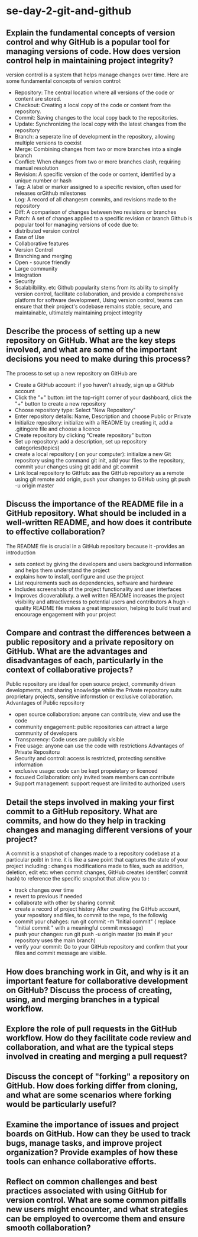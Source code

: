 # se-day-2-git-and-github
## Explain the fundamental concepts of version control and why GitHub is a popular tool for managing versions of code. How does version control help in maintaining project integrity?
version control is a system that helps manage changes over time. Here are some fundamental concepts of version control:
- Repository: The central location where all versions of the code or content are stored.
- Checkout: Creating a local copy of the code or content from the repository.
- Commit: Saving changes to the local copy back to the repositories.
- Update: Synchronizing the local copy with the latest changes from the repository
- Branch: a seperate line of development in the repository, allowing multiple versions to coexist
- Merge: Combining changes from two or more branches into a single branch
- Conflict: When changes from two or more branches clash, requiring manual resolution
- Revision: A specific version of the code or content, identified by a unique number or hash
- Tag: A label or marker assigned to a specific revision, often used for releases orGithub milestones
- Log: A record of all changesm commits, and revisions made to the repository
- Diff: A comparison of changes between two revisions or branches
- Patch: A set of changes applied to a specific revision or branch
Github is popular tool for managing versions of code due to:
- distributed version control
-  Ease of Use
-  Collaborative features
-  Version Control
-  Branching and merging
-  Open - source friendly
-  Large community
-  Integration
-  Security
-  Scalabilbility. etc
Github popularity stems from its ability to simplify version control, facilitate collaboration, and provide a comprehensive platform for software development, 
  Using version control, teams can ensure that their project's codebase remains stable, secure, and maintainable, ultimately maintaining project integrity 
## Describe the process of setting up a new repository on GitHub. What are the key steps involved, and what are some of the important decisions you need to make during this process?
The process to set up a new repository on GitHub are
- Create a GitHub account: if yoo haven't already, sign up a GitHub account
- Click the "+" button: int the top-right corner of your dashboard, click the "+" button to create a new repository
- Choose repository type: Select "New Repository"
- Enter repository details: Name, Description and choose Public or Private
- Initialize repository: initialize with a README by creating it, add a .gitingore file and choose a licence
- Create repository by clicking "Create repository" button
- Set up repository: add a description, set up repository categories(topics)
- create a local repository ( on your computer): initialize a new Git repository using the command git init, add your files to the repository, commit your changes using git add and git commit
- Link local repository to GitHub: ass the GitHub repository as a remote using git remote add origin, push your changes to GitHub using git push -u origin master
  
## Discuss the importance of the README file in a GitHub repository. What should be included in a well-written README, and how does it contribute to effective collaboration?
The README file is crucial in a GitHub repository because it
-provides an introduction
- sets context by giving the developers and users background information and helps them understand the project
- explains how to install, configure and use the project
- List requirements such as dependencies, software and hardware
- Includes screenshots of the project functionality and user interfaces
- Improves dicoverabiluty. a well written README increases the project visibility and attractiveness to potential users and contributors
  A hugh - quality README file makes a great impression, helping to build trust and encourage engagement with your project
## Compare and contrast the differences between a public repository and a private repository on GitHub. What are the advantages and disadvantages of each, particularly in the context of collaborative projects?
Public repository are ideal for open source project, community driven developments, and sharing knowledge while the Private repository suits proprietary projects, sensitive informstion or exclusive collaboration.
Advantages of Public repository
- open source collaboration: anyone can contribute, view and use the code
- community engagement: public repositories can attract a large community of developers
- Transparency: Code uses are publicly visible
- Free usage: anyone can use the code with restrictions
Advantages of Private Repositoru
- Security and control: access is restricted, protecting sensitive information
- exclusive usage: code can be kept propeietary or licenced
- focuaed Collaboration: only invited team members can contribute
- Support management: support request are limited to authorized users
 
## Detail the steps involved in making your first commit to a GitHub repository. What are commits, and how do they help in tracking changes and managing different versions of your project?
A commit is a snapshot of changes made to a repository codebase at a particular poibt in time. it is like a save point that captures the state of your project including :
changes modifications made to files, such as addition, deletion, edit etc:
when commit changes, GitHub creates identifer( commit hash) to reference the specific snapshot that allow you to :
- track changes over time
- revert to previous if needed
- collaborate with other by sharing commit
- create a record of project history
After creating the GitHub account, your repository and files, to commit to the repo, fo the followig
- commit your chahges:  run git commit -m "Initial commit" ( replace "Initial commit " with a meaningful commit message)
- push your changes: run git push -u origin master (to main if your repository uses the main branch)
- verify your commit: Go to your GitHub repository and confirm that your files and commit message are visible.
## How does branching work in Git, and why is it an important feature for collaborative development on GitHub? Discuss the process of creating, using, and merging branches in a typical workflow.

## Explore the role of pull requests in the GitHub workflow. How do they facilitate code review and collaboration, and what are the typical steps involved in creating and merging a pull request?

## Discuss the concept of "forking" a repository on GitHub. How does forking differ from cloning, and what are some scenarios where forking would be particularly useful?

## Examine the importance of issues and project boards on GitHub. How can they be used to track bugs, manage tasks, and improve project organization? Provide examples of how these tools can enhance collaborative efforts.

## Reflect on common challenges and best practices associated with using GitHub for version control. What are some common pitfalls new users might encounter, and what strategies can be employed to overcome them and ensure smooth collaboration?
